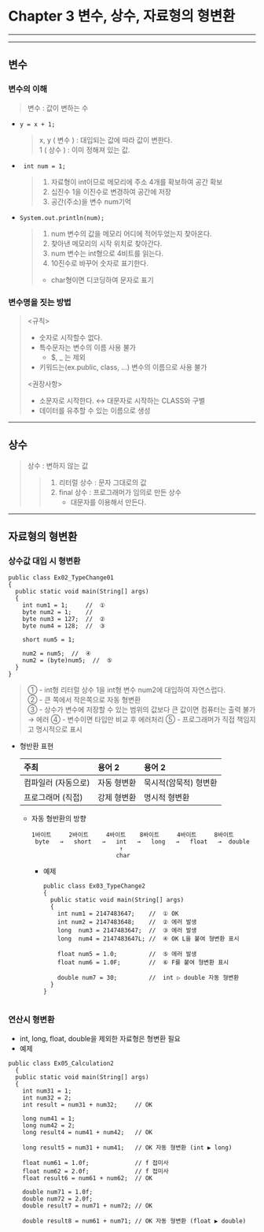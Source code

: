 # Chapter 3 변수, 상수, 자료형의 형변환
___
___

##  변수

 ### 변수의 이해
> 변수 : 값이 변하는 수

+ ``` y = x + 1; ```
     > x, y ( 변수 ) : 대입되는 값에 따라 값이 변한다.  
      1 ( 상수 ) : 이미 정해져 있는 값.

+ `` int num = 1;``  
    > 1. 자료형이 int이므로 메모리에 주소 4개를 확보하여 공간 확보  
    > 2. 십진수 1을 이진수로 변경하여 공간에 저장
    > 3. 공간(주소)을 변수 num기억

+ ```System.out.println(num);```
  > 1. num 변수의 값을 메모리 어디에 적어두었는지 찾아온다.  
  > 2. 찾아낸 메모리의 시작 위치로 찾아간다.
  > 3. num 변수는 int형으로 4비트를 읽는다.
  > 4. 10진수로 바꾸어 숫자로 표기한다.
  >   + char형이면 디코딩하여 문자로 표기

### 변수명을 짓는 방법
  > <규칙>
  > + 숫자로 시작할수 없다.
  > + 특수문자는 변수의 이름 사용 불가
  >     + $, _ 는 제외
  > + 키워드는(ex.public, class, ...) 변수의 이름으로 사용 불가
  > 
  > <권장사항>
  > + 소문자로 시작한다. ↔ 대문자로 시작하는 CLASS와 구별
  > + 데이터를 유추할 수 있는 이름으로 생성

---
## 상수
> 상수 : 변하지 않는 값
>>   1. 리터럴 상수 : 문자 그대로의 값  
>>   2. final 상수 : 프로그래머가 임의로 만든 상수
>>      + 대문자를 이용해서 만든다.

---

## 자료형의 형변환
### 상수값 대입 시 형변환
```
public class Ex02_TypeChange01
{
  public static void main(String[] args)
  {
    int num1 = 1;     //  ①
    byte num2 = 1;    //  
    byte num3 = 127;  //  ②
    byte num4 = 128;  //  ③
    
    short num5 = 1;
    
    num2 = num5;  //  ④
    num2 = (byte)num5;  //  ⑤
  } 
}
```
> ① - int형 리터럴 상수 1을 int형 변수 num2에 대입하여 자연스럽다.  
> ② - 큰 쪽에서 작은쪽으로 자동 형변환  
> ③ - 상수가 변수에 저장할 수 있는 범위의 값보다 큰 값이면 컴퓨터는 출력 불가 → 에러
> ④ - 변수이면 타입만 비교 후 에러처리
> ⑤ - 프로그래머가 직접 책임지고 명시적으로 표시

+ 형반환 표현

    | 주최          | 용어 2   | 용어 2         |
    |:------------|:-------|:-------------|
    | 컴파일러 (자동으로) | 자동 형변환 | 묵시적(암묵적) 형변환 |
    | 프로그래머 (직접)  | 강제 형변환 | 명시적 형변환      |
  + 자동 형반환의 방향  
    ```plaintext
    1바이트     2바이트     4바이트    8바이트     4바이트     8바이트  
     byte   →   short   →   int   →   long   →   float   →  double 
                             ↑
                            char
    ```
    - 예제
      ```
      public class Ex03_TypeChange2
      {
        public static void main(String[] args)
        {
          int num1 = 2147483647;    //  ① OK
          int num2 = 2147483648;    //  ② 에러 발생
          long  num3 = 2147483647;  //  ③ 에러 발생
          long  num4 = 2147483647L; //  ④ OK L을 붙여 형변환 표시
    
          float num5 = 1.0;         //  ⑤ 에러 발생
          float num6 = 1.0F;        //  ⑥ F를 붙여 형변환 표시
    
          double num7 = 30;         //  int ▷ double 자동 형변환
        }
      }
      

### 연산시 형변환

- int, long, float, double을 제외한 자료형은 형변환 필요
- 예제  
```
public class Ex05_Calculation2
  {
  public static void main(String[] args)
  {
    int num31 = 1;
    int num32 = 2;
    int result = num31 + num32;     // OK
    
    long num41 = 1;
    long num42 = 2;
    long result4 = num41 + num42;   // OK
    
    long result5 = num31 + num41;   // OK 자동 형변환 (int ▶ long)
    
    float num61 = 1.0f;             // f 접미사 
    float num62 = 2.0f;             // f 접미사
    float result6 = num61 + num62;  // OK
    
    double num71 = 1.0f;            
    double num72 = 2.0f;
    double result7 = num71 + num72; // OK
    
    double result8 = num61 + num71; // OK 자동 형변환 (float ▶ double)
```
